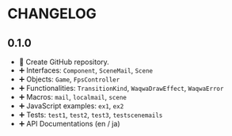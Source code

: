# CHANGELOG

## 0.1.0

- :tada: Create GitHub repository.
- :heavy_plus_sign: Interfaces: `Component`, `SceneMail`, `Scene`
- :heavy_plus_sign: Objects: `Game`, `FpsController`
- :heavy_plus_sign: Functionalities: `TransitionKind`, `WaqwaDrawEffect`, `WaqwaError`
- :heavy_plus_sign: Macros: `mail`, `localmail`, `scene`
- :heavy_plus_sign: JavaScript examples: `ex1`, `ex2`
- :heavy_plus_sign: Tests: `test1`, `test2`, `test3`, `testscenemails`
- :heavy_plus_sign: API Documentations (en / ja)
